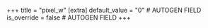 +++
title = "pixel_w"
[extra]
default_value = "0" # AUTOGEN FIELD
is_override = false # AUTOGEN FIELD
+++